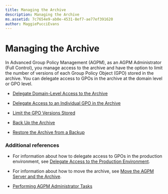 ```yaml
---
title: Managing the Archive
description: Managing the Archive
ms.assetid: 7c7654e9-ab0e-4531-8ef7-ae77ef391620
author: MaggiePucciEvans
---
```


# Managing the Archive


In Advanced Group Policy Management (AGPM), as an AGPM Administrator (Full Control), you manage access to the archive and have the option to limit the number of versions of each Group Policy Object (GPO) stored in the archive. You can delegate access to GPOs in the archive at the domain level or GPO level.

-   [Delegate Domain-Level Access to the Archive](delegate-domain-level-access-to-the-archive-agpm30ops.md)

-   [Delegate Access to an Individual GPO in the Archive](delegate-access-to-an-individual-gpo-in-the-archive-agpm30ops.md)

-   [Limit the GPO Versions Stored](limit-the-gpo-versions-stored-agpm30ops.md)

-   [Back Up the Archive](back-up-the-archive.md)

-   [Restore the Archive from a Backup](restore-the-archive-from-a-backup.md)

### Additional references

-   For information about how to delegate access to GPOs in the production environment, see [Delegate Access to the Production Environment](delegate-access-to-the-production-environment-agpm30ops.md).

-   For information about how to move the archive, see [Move the AGPM Server and the Archive](move-the-agpm-server-and-the-archive.md).

-   [Performing AGPM Administrator Tasks](performing-agpm-administrator-tasks-agpm30ops.md)

 

 





